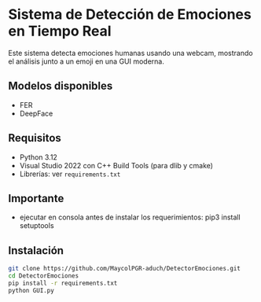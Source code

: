 # Sistema de Detección de Emociones en Tiempo Real

Este sistema detecta emociones humanas usando una webcam, mostrando el análisis junto a un emoji en una GUI moderna.

## Modelos disponibles
- FER
- DeepFace

## Requisitos

- Python 3.12
- Visual Studio 2022 con C++ Build Tools (para dlib y cmake)
- Librerías: ver `requirements.txt`

## Importante

- ejecutar en consola antes de instalar los requerimientos: pip3 install setuptools

## Instalación

```bash
git clone https://github.com/MaycolPGR-aduch/DetectorEmociones.git
cd DetectorEmociones
pip install -r requirements.txt
python GUI.py
